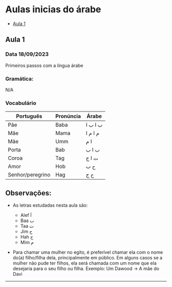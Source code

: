 # Aulas inicias do árabe

- [Aula 1](#aula-1)

## Aula 1
### Data 18/09/2023
Primeiros passos com a língua árabe
### Gramática:
N/A

### Vocabulário

| Português        | Pronúncia | Árabe    |
| ----             | ----      | ----     |
| Pãe              | Baba      | ب ا ب ا  |
| Mãe              | Mama      | م ا م ا  |
| Mãe              | Umm       | ا م      |
| Porta            | Bab       | ب ا ب    |
| Coroa            | Tag       | ت ا ج    | 
| Amor             | Hob       | ح ب      |
| Senhor/peregrino | Hag       | ح ج      |

## Observações:
* As letras estudadas nesta aula são:
    * Alef أ
    * Baa ب
    * Taa ت
    * Jim ج
    * Hah ح
    * Mim م

* Para chamar uma mulher no egito, é preferível chamar ela com o nome do(a) filho/filha dela,
principalmente em público.
Em alguns casos se a mulher não pude ter filhos, ela será chamada com um nome que ela desejaria para o seu filho ou filha.
Exemplo:
Um Dawood -> A mãe do Davi
---

